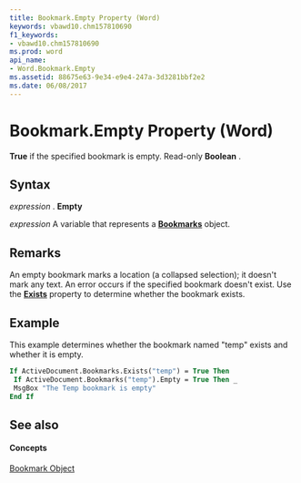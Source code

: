 ```yaml
---
title: Bookmark.Empty Property (Word)
keywords: vbawd10.chm157810690
f1_keywords:
- vbawd10.chm157810690
ms.prod: word
api_name:
- Word.Bookmark.Empty
ms.assetid: 88675e63-9e34-e9e4-247a-3d3281bbf2e2
ms.date: 06/08/2017
---
```



# Bookmark.Empty Property (Word)

 **True** if the specified bookmark is empty. Read-only **Boolean** .


## Syntax

 _expression_ . **Empty**

 _expression_ A variable that represents a **[Bookmarks](bookmarks-object-word.md)** object.


## Remarks

An empty bookmark marks a location (a collapsed selection); it doesn't mark any text. An error occurs if the specified bookmark doesn't exist. Use the **[Exists](bookmarks-exists-method-word.md)** property to determine whether the bookmark exists.


## Example

This example determines whether the bookmark named "temp" exists and whether it is empty.


```vb
If ActiveDocument.Bookmarks.Exists("temp") = True Then 
 If ActiveDocument.Bookmarks("temp").Empty = True Then _ 
 MsgBox "The Temp bookmark is empty" 
End If
```


## See also


#### Concepts


[Bookmark Object](bookmark-object-word.md)

